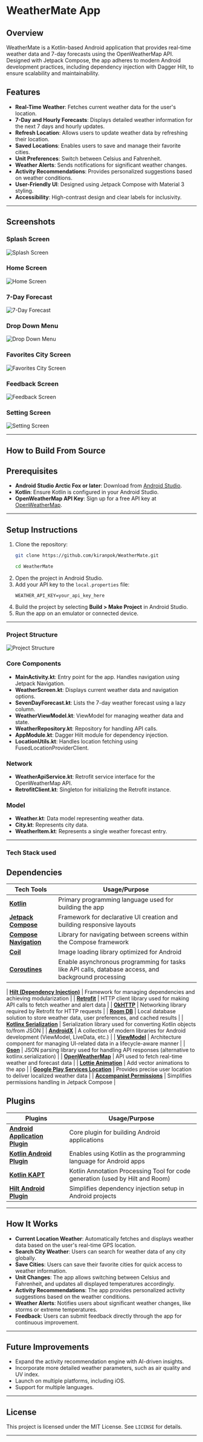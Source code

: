 # WeatherMate App

## Overview
WeatherMate is a Kotlin-based Android application that provides real-time weather data and 7-day forecasts using the OpenWeatherMap API. Designed with Jetpack Compose, the app adheres to modern Android development practices, including dependency injection with Dagger Hilt, to ensure scalability and maintainability.

## Features
- **Real-Time Weather**: Fetches current weather data for the user's location.
- **7-Day and Hourly Forecasts**: Displays detailed weather information for the next 7 days and hourly updates.
- **Refresh Location**: Allows users to update weather data by refreshing their location.
- **Saved Locations**: Enables users to save and manage their favorite cities.
- **Unit Preferences**: Switch between Celsius and Fahrenheit.
- **Weather Alerts**: Sends notifications for significant weather changes.
- **Activity Recommendations**: Provides personalized suggestions based on weather conditions.
- **User-Friendly UI**: Designed using Jetpack Compose with Material 3 styling.
- **Accessibility**: High-contrast design and clear labels for inclusivity.

---

## Screenshots

### Splash Screen
![Splash Screen](assets/screenshots/splash_screen.png)
### Home Screen
![Home Screen](assets/screenshots/home_screen.png)

### 7-Day Forecast
![7-Day Forecast](assets/screenshots/7day_forecast_screen.png)

### Drop Down Menu
![Drop Down Menu](assets/screenshots/drop_down_menu.png)

### Favorites City Screen
![Favorites City Screen](assets/screenshots/favorites_city_screen.png)

### Feedback Screen
![Feedback Screen](assets/screenshots/feedback_screen.png)

### Setting Screen
![Setting Screen](assets/screenshots/setting_screen.png)



---
## How to Build From Source

## Prerequisites

- **Android Studio Arctic Fox or later**: Download from [Android Studio](https://developer.android.com/studio).
- **Kotlin**: Ensure Kotlin is configured in your Android Studio.
- **OpenWeatherMap API Key**: Sign up for a free API key at [OpenWeatherMap](https://openweathermap.org/).


---

## Setup Instructions

1. Clone the repository:
   ```bash
   git clone https://github.com/kiranpok/WeatherMate.git
   ```
   ```bash
   cd WeatherMate
   ```
2. Open the project in Android Studio.
3. Add your API key to the `local.properties` file:
   ```
   WEATHER_API_KEY=your_api_key_here
   ```
4. Build the project by selecting **Build > Make Project** in Android Studio.
5. Run the app on an emulator or connected device.

---



### Project Structure
![Project Structure](assets/screenshots/project_structure.png)
### Core Components
- **MainActivity.kt**: Entry point for the app. Handles navigation using Jetpack Navigation.
- **WeatherScreen.kt**: Displays current weather data and navigation options.
- **SevenDayForecast.kt**: Lists the 7-day weather forecast using a lazy column.
- **WeatherViewModel.kt**: ViewModel for managing weather data and state.
- **WeatherRepository.kt**: Repository for handling API calls.
- **AppModule.kt**: Dagger Hilt module for dependency injection.
- **LocationUtils.kt**: Handles location fetching using FusedLocationProviderClient.

### Network
- **WeatherApiService.kt**: Retrofit service interface for the OpenWeatherMap API.
- **RetrofitClient.kt**: Singleton for initializing the Retrofit instance.

### Model
- **Weather.kt**: Data model representing weather data.
- **City.kt**: Represents city data.
- **WeatherItem.kt**: Represents a single weather forecast entry.

---

### Tech Stack used
## Dependencies

| **Tech Tools**                  | **Usage/Purpose**                                                                                     |
|---------------------------------|-------------------------------------------------------------------------------------------------------|
| [**Kotlin**](https://kotlinlang.org/)                      | Primary programming language used for building the app                                               |
| [**Jetpack Compose**](https://developer.android.com/jetpack/compose)             | Framework for declarative UI creation and building responsive layouts                                |
| [**Compose Navigation**](https://developer.android.com/jetpack/compose/navigation)          | Library for navigating between screens within the Compose framework                                  |
| [**Coil**](https://coil-kt.github.io/coil/)                        | Image loading library optimized for Android                                                         |
| [**Coroutines**](https://developer.android.com/kotlin/coroutines)                  | Enable asynchronous programming for tasks like API calls, database access, and background processing |

| [**Hilt (Dependency Injection)**](https://dagger.dev/hilt/) | Framework for managing dependencies and achieving modularization                                    |
| [**Retrofit**](https://square.github.io/retrofit/)                    | HTTP client library used for making API calls to fetch weather and alert data                       |
| [**OkHTTP**](https://square.github.io/okhttp/)                      | Networking library required by Retrofit for HTTP requests                                           |
| [**Room DB**](https://developer.android.com/training/data-storage/room)                     | Local database solution to store weather data, user preferences, and cached results                 |
| [**Kotlinx Serialization**](https://github.com/Kotlin/kotlinx.serialization)       | Serialization library used for converting Kotlin objects to/from JSON                               |
| [**AndroidX**](https://developer.android.com/jetpack/androidx)                    | A collection of modern libraries for Android development (ViewModel, LiveData, etc.)               |
| [**ViewModel**](https://developer.android.com/topic/libraries/architecture/viewmodel)                   | Architecture component for managing UI-related data in a lifecycle-aware manner                     |
| [**Gson**](https://github.com/google/gson)                        | JSON parsing library used for handling API responses (alternative to kotlinx.serialization)         |
| [**OpenWeatherMap**](https://openweathermap.org/)                  | API used to fetch real-time weather and forecast data                                      |
| [**Lottie Animation**](https://airbnb.io/lottie/#/) | Add vector animations to the app                                                                   |
| [**Google Play Services Location**](https://developer.android.com/training/location) | Provides precise user location to deliver localized weather data                                    |
| [**Accompanist Permissions**](https://google.github.io/accompanist/permissions/) | Simplifies permissions handling in Jetpack Compose                                                  |

## Plugins
| **Plugins**                                             | **Usage/Purpose**                                                                                     |
|---------------------------------------------------------|-------------------------------------------------------------------------------------------------------|
| [**Android Application Plugin**](https://developer.android.com/studio/build) | Core plugin for building Android applications                                                        |
| [**Kotlin Android Plugin**](https://kotlinlang.org/docs/android.html)        | Enables using Kotlin as the programming language for Android apps                                    |
| [**Kotlin KAPT**](https://kotlinlang.org/docs/kapt.html)                    | Kotlin Annotation Processing Tool for code generation (used by Hilt and Room)                        |
| [**Hilt Android Plugin**](https://dagger.dev/hilt/)                         | Simplifies dependency injection setup in Android projects                                             |

---

## How It Works

- **Current Location Weather**: Automatically fetches and displays weather data based on the user's real-time GPS location.
- **Search City Weather**: Users can search for weather data of any city globally.
- **Save Cities**: Users can save their favorite cities for quick access to weather information.
- **Unit Changes**: The app allows switching between Celsius and Fahrenheit, and updates all displayed temperatures accordingly.
- **Activity Recommendations**: The app provides personalized activity suggestions based on the weather conditions.
- **Weather Alerts**: Notifies users about significant weather changes, like storms or extreme temperatures.
- **Feedback**: Users can submit feedback directly through the app for continuous improvement.

---

## Future Improvements

- Expand the activity recommendation engine with AI-driven insights.
- Incorporate more detailed weather parameters, such as air quality and UV index.
- Launch on multiple platforms, including iOS.
- Support for multiple languages.

---

## License

This project is licensed under the MIT License. See `LICENSE` for details.

---

